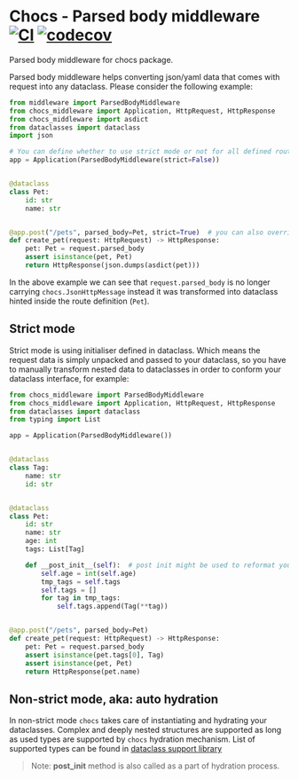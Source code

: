 # Chocs - Parsed body middleware <br>[![CI](https://github.com/kodemore/chocs-parsed-body/actions/workflows/main.yaml/badge.svg)](https://github.com/kodemore/chocs-parsed-body/actions/workflows/main.yaml) [![codecov](https://codecov.io/gh/kodemore/chocs-parsed-body/branch/main/graph/badge.svg?token=Q5PL6W5DTB)](https://codecov.io/gh/kodemore/chocs-parsed-body)

Parsed body middleware for chocs package.

Parsed body middleware helps converting json/yaml data that comes with request into any dataclass. Please consider the following example:

```python
from middleware import ParsedBodyMiddleware
from chocs_middleware import Application, HttpRequest, HttpResponse
from chocs_middleware import asdict
from dataclasses import dataclass
import json

# You can define whether to use strict mode or not for all defined routes.
app = Application(ParsedBodyMiddleware(strict=False))


@dataclass
class Pet:
    id: str
    name: str


@app.post("/pets", parsed_body=Pet, strict=True)  # you can also override default strict mode inside the route
def create_pet(request: HttpRequest) -> HttpResponse:
    pet: Pet = request.parsed_body
    assert isinstance(pet, Pet)
    return HttpResponse(json.dumps(asdict(pet)))
```

In the above example we can see that `request.parsed_body` is no longer carrying `chocs.JsonHttpMessage` instead it was transformed into dataclass hinted inside the route definition (`Pet`).

## Strict mode

Strict mode is using initialiser defined in dataclass. Which means the request data
is simply unpacked and passed to your dataclass, so you have to manually transform 
nested data to dataclasses in order to conform your dataclass interface, for example:

```python
from chocs_middleware import ParsedBodyMiddleware
from chocs_middleware import Application, HttpRequest, HttpResponse
from dataclasses import dataclass
from typing import List

app = Application(ParsedBodyMiddleware())


@dataclass
class Tag:
    name: str
    id: str


@dataclass
class Pet:
    id: str
    name: str
    age: int
    tags: List[Tag]

    def __post_init__(self):  # post init might be used to reformat your data
        self.age = int(self.age)
        tmp_tags = self.tags
        self.tags = []
        for tag in tmp_tags:
            self.tags.append(Tag(**tag))


@app.post("/pets", parsed_body=Pet)
def create_pet(request: HttpRequest) -> HttpResponse:
    pet: Pet = request.parsed_body
    assert isinstance(pet.tags[0], Tag)
    assert isinstance(pet, Pet)
    return HttpResponse(pet.name)

```

## Non-strict mode, aka: auto hydration

In non-strict mode `chocs` takes care of instantiating and hydrating your dataclasses. Complex and deeply
nested structures are supported as long as used types are supported by `chocs` hydration mechanism.
List of supported types can be found in [dataclass support library](/kodemore/chocs/wiki/dataclass-support#supported-data-types)

> Note: __post_init__ method is also called as a part of hydration process.

